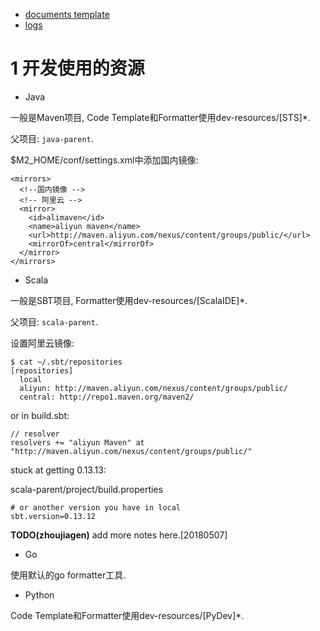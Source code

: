 
+ [documents template](documents/README.md)
+ [logs](logs/README.md)


# 1 开发使用的资源

+ Java

一般是Maven项目, Code Template和Formatter使用dev-resources/[STS]*.

父项目: `java-parent`.

$M2_HOME/conf/settings.xml中添加国内镜像:

    <mirrors>
      <!--国内镜像 -->
      <!-- 阿里云 -->
      <mirror>
        <id>alimaven</id>
        <name>aliyun maven</name>
        <url>http://maven.aliyun.com/nexus/content/groups/public/</url>
        <mirrorOf>central</mirrorOf>
      </mirror>
    </mirrors>


+ Scala

一般是SBT项目, Formatter使用dev-resources/[ScalaIDE]*.

父项目: `scala-parent`.

设置阿里云镜像:

    $ cat ~/.sbt/repositories
    [repositories]
      local
      aliyun: http://maven.aliyun.com/nexus/content/groups/public/
      central: http://repo1.maven.org/maven2/

or in build.sbt:

    // resolver
    resolvers += "aliyun Maven" at "http://maven.aliyun.com/nexus/content/groups/public/"

stuck at getting 0.13.13:

scala-parent/project/build.properties

    # or another version you have in local
    sbt.version=0.13.12


**TODO(zhoujiagen)** add more notes here.[20180507]

+ Go

使用默认的go formatter工具.

+ Python

Code Template和Formatter使用dev-resources/[PyDev]*.
